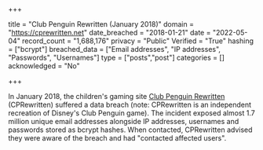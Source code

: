 +++

title = "Club Penguin Rewritten (January 2018)"
domain = "https://cprewritten.net"
date_breached = "2018-01-21"
date = "2022-05-04"
record_count = "1,688,176"
privacy = "Public"
Verified = "True"
hashing = ["bcrypt"]
breached_data = ["Email addresses", "IP addresses", "Passwords", "Usernames"]
type = ["posts","post"]
categories = []
acknowledged = "No"


+++


In January 2018, the children's gaming site <a href="https://community.cprewritten.net/" target="_blank" rel="noopener">Club Penguin Rewritten</a> (CPRewritten) suffered a data breach (note: CPRewritten is an independent recreation of Disney's Club Penguin game). The incident exposed almost 1.7 million unique email addresses alongside IP addresses, usernames and passwords stored as bcrypt hashes. When contacted, CPRewritten advised they were aware of the breach and had &quot;contacted affected users&quot;.


